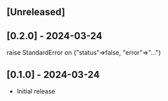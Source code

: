 ## [Unreleased]


## [0.2.0] - 2024-03-24
raise StandardError on {"status"=>false, "error"=>"..."}

## [0.1.0] - 2024-03-24

- Initial release
